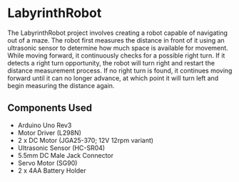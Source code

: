 # LabyrinthRobot

The LabyrinthRobot project involves creating a robot capable of navigating out of a maze. The robot first measures the distance in front of it using an ultrasonic sensor to determine how much space is available for movement. While moving forward, it continuously checks for a possible right turn. If it detects a right turn opportunity, the robot will turn right and restart the distance measurement process. If no right turn is found, it continues moving forward until it can no longer advance, at which point it will turn left and begin measuring the distance again.

## Components Used
* Arduino Uno Rev3
* Motor Driver (L298N)
* 2 x DC Motor (JGA25-370; 12V 12rpm variant)
* Ultrasonic Sensor (HC-SR04)
* 5.5mm DC Male Jack Connector
* Servo Motor (SG90)
* 2 x 4AA Battery Holder
